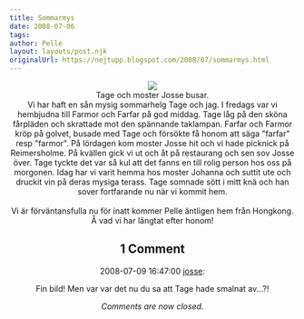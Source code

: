 ```yaml
---
title: Sommarmys
date: 2008-07-06
tags: 	
author: Pelle
layout: layouts/post.njk
originalUrl: https://nejtupp.blogspot.com/2008/07/sommarmys.html
---
```


<div style="text-align: center;"><img src="../../../../img/Tage%26Josse.jpg">
	<figcaption>Tage och moster Josse busar.</figcaption>
</figure>Vi har haft en sån mysig sommarhelg Tage och jag. I fredags var vi hembjudna till Farmor och Farfar på god middag. Tage låg på den sköna fårpläden och skrattade mot den spännande taklampan. Farfar och Farmor kröp på golvet, busade med Tage och försökte få honom att säga "farfar" resp "farmor". På lördagen kom moster Josse hit och vi hade picknick på Reimersholme. På kvällen gick vi ut och åt på restaurang och sen sov Josse över. Tage tyckte det var så kul att det fanns en till rolig person hos oss på morgonen. Idag har vi varit hemma hos moster Johanna och suttit ute och druckit vin på deras mysiga terass. Tage somnade sött i mitt knä och han sover fortfarande nu när vi kommit hem.<br><br>Vi är förväntansfulla nu för inatt kommer Pelle äntligen hem från Hongkong. Å vad vi har längtat efter honom!

<div class="comments">
	<div class="comments-header"><h2>1 Comment</h2></div>
	<div class="comments-body">
			<div class="comment" id="comment-5380317907156201314">
				<p class="comment-header">
					<date datetime="2008-07-09T16:47:00.000+02:00">2008-07-09 16:47:00</date> 
					<a href="https://www.blogger.com/profile/15020890696656544453" rel="nofollow">josse</a>:
				</p>
				<div class="comment-content"><p>Fin bild! Men var var det nu du sa att Tage hade smalnat av...?!</p></div>
				<div class="comment-footer"></div>
			</div></div>
	<p class="comments-footer"><em>Comments are now closed.</em></p>
</div>